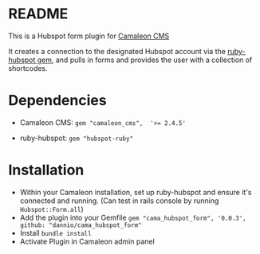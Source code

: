 # README

This is a Hubspot form plugin for [Camaleon CMS](https://github.com/owen2345/camaleon-cms)

It creates a connection to the designated Hubspot account via the [ruby-hubspot gem](https://github.com/adimichele/hubspot-ruby), and pulls in forms and provides the user with a collection of shortcodes.

# Dependencies
* Camaleon CMS:
`gem "camaleon_cms",  '>= 2.4.5'`

* ruby-hubspot:
`gem "hubspot-ruby"`

# Installation
* Within your Camaleon installation, set up ruby-hubspot and ensure it's connected and running. (Can test in rails console by running `Hubspot::Form.all`)
* Add the plugin into your Gemfile
`gem "cama_hubspot_form", '0.0.3', github: "dannio/cama_hubspot_form"`
* Install `bundle install`
* Activate Plugin in Camaleon admin panel